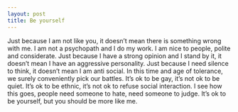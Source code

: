```yaml
---
layout: post
title: Be yourself
---
```


Just because I am not like you, it doesn’t mean there is something wrong with me. I am not a psychopath and I do my work. I am nice to people, polite and considerate.
 Just because I have a strong opinion and I stand by it, it doesn’t mean I have an aggressive personality. Just because I need silence to think, it doesn’t mean I am anti social.
 In this time and age of tolerance, we surely conveniently pick our battles. It’s ok to be gay, it’s not ok to be quiet. It’s ok to be ethnic, it’s not ok to refuse social interaction.
 I see how this goes, people need someone to hate, need someone to judge. It’s ok to be yourself, but you should be more like me.
